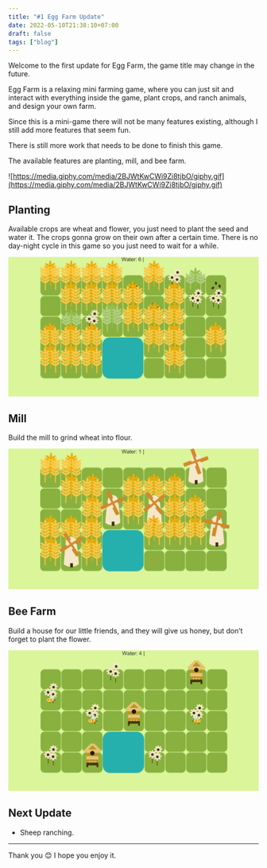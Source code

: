 ```yaml
---
title: "#1 Egg Farm Update"
date: 2022-05-10T21:38:10+07:00
draft: false
tags: ["blog"]
---
```


Welcome to the first update for Egg Farm, the game title may change in the future.

Egg Farm is a relaxing mini farming game, where you can just sit and interact with everything inside the game, plant crops, and ranch animals, and design your own farm.

Since this is a mini-game there will not be many features existing, although I still add more features that seem fun.

There is still more work that needs to be done to finish this game.

The available features are planting, mill, and bee farm.

![https://media.giphy.com/media/2BJWtKwCWi9Zi8tjbO/giphy.gif](https://media.giphy.com/media/2BJWtKwCWi9Zi8tjbO/giphy.gif)

## Planting

Available crops are wheat and flower, you just need to plant the seed and water it. The crops gonna grow on their own after a certain time. There is no day-night cycle in this game so you just need to wait for a while.

![plant.png](img/plant.png)

## Mill

Build the mill to grind wheat into flour.

![mill.png](img/mill.png)

## Bee Farm

Build a house for our little friends, and they will give us honey, but don’t forget to plant the flower.

![bee.png](img/bee.png)

## Next Update

- Sheep ranching.

---

Thank you 😊 I hope you enjoy it.

